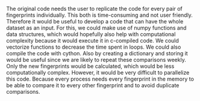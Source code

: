 The original code needs the user to replicate the code for every pair of fingerprints individually. This
both is time-consuming and not user friendly. Therefore it would be useful to develop a code that
can have the whole dataset as an input. For this, we could make use of numpy functions and data
structures, which would hopefully also help with computational complexity because it would
execute it in c-compiled code. We could vectorize functions to decrease the time spent in loops.
We could also compile the code with cython.
Also by creating a dictionary and storing it would be useful since we are likely to repeat these
comparisons weekly. Only the new fingerprints would be calculated, which would be less
computationally complex. However, it would be very difficult to parallelize this code. Because every
process needs every fingerprint in the memory to be able to compare it to every other fingerprint
and to avoid duplicate comparisons.
